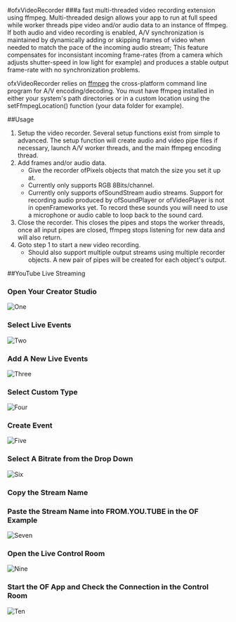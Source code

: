 #ofxVideoRecorder
###a fast multi-threaded video recording extension using ffmpeg.
Multi-threaded design allows your app to run at full speed while worker threads pipe video and/or audio data to an instance of ffmpeg. If both audio and video recording is enabled, A/V synchronization is maintained by dynamically adding or skipping frames of video when needed to match the pace of the incoming audio stream; This feature compensates for inconsistant incoming frame-rates (from a camera which adjusts shutter-speed in low light for example) and produces a stable output frame-rate with no synchronization problems.

ofxVideoRecorder relies on [ffmpeg](http://ffmpeg.org) the cross-platform command line program for A/V encoding/decoding. You must have ffmpeg installed in either your system's path directories or in a custom location using the setFfmpegLocation() function (your data folder for example).

##Usage
1. Setup the video recorder. Several setup functions exist from simple to advanced. The setup function will create audio and video pipe files if necessary, launch A/V worker threads, and the main ffmpeg encoding thread.
2. Add frames and/or audio data.
	* Give the recorder ofPixels objects that match the size you set it up at.
	* Currently only supports RGB 8Bits/channel. 
	* Currently only supports ofSoundStream audio streams. Support for recording audio produced by ofSoundPlayer or ofVideoPlayer is not in openFrameworks yet. To record these sounds you will need to use a microphone or audio cable to loop back to the sound card.
3. Close the recorder. This closes the pipes and stops the worker threads, once all input pipes are closed, ffmpeg stops listening for new data and will also return.
4. Goto step 1 to start a new video recording.
	* Should also support multiple output streams using multiple recorder objects. A new pair of pipes will be created for each object's output.
	
	
	
##YouTube Live Streaming
### Open Your Creator Studio
![One](https://raw.githubusercontent.com/danthemellowman/ofxVideoRecorder/master/YouTubeLive/Step%20One.png)
### Select Live Events
![Two](https://raw.githubusercontent.com/danthemellowman/ofxVideoRecorder/master/YouTubeLive/Step%20Two.png)
### Add A New Live Events
![Three](https://raw.githubusercontent.com/danthemellowman/ofxVideoRecorder/master/YouTubeLive/Step%20Three.png)
### Select Custom Type
![Four](https://raw.githubusercontent.com/danthemellowman/ofxVideoRecorder/master/YouTubeLive/Step%20Four.png)
### Create Event
![Five](https://raw.githubusercontent.com/danthemellowman/ofxVideoRecorder/master/YouTubeLive/Step%20Five.png)
### Select A Bitrate from the Drop Down
![Six](https://raw.githubusercontent.com/danthemellowman/ofxVideoRecorder/master/YouTubeLive/Step%20Six.png)
### Copy the Stream Name
### Paste the Stream Name into FROM.YOU.TUBE in the OF Example
![Seven](https://raw.githubusercontent.com/danthemellowman/ofxVideoRecorder/master/YouTubeLive/Step%20Eight.png)
### Open the Live Control Room
![Nine](https://raw.githubusercontent.com/danthemellowman/ofxVideoRecorder/master/YouTubeLive/Step%20Nine.png)
### Start the OF App and Check the Connection in the Control Room
![Ten](https://raw.githubusercontent.com/danthemellowman/ofxVideoRecorder/master/YouTubeLive/Step%20Ten.png)

